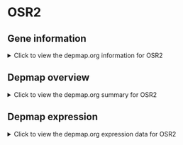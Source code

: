 <h1>OSR2</h1>

<h2>Gene information</h2>
<details>
  <summary>Click to view the depmap.org information for OSR2</summary>
  <iframe src="https://depmap.org/portal/gene/OSR2?tab=about" style="border:none;width:100%;height:800px"></iframe>
</details>

<h2>Depmap overview</h2>
<details>
  <summary>Click to view the depmap.org summary for OSR2</summary>
  <iframe src="https://depmap.org/portal/gene/OSR2?tab=overview" style="border:none;width:100%;height:800px"></iframe>
</details>

<h2>Depmap expression</h2>
<details>
  <summary>Click to view the depmap.org expression data for OSR2</summary>
  <iframe src="https://depmap.org/portal/gene/OSR2?tab=characterization" style="border:none;width:100%;height:800px"></iframe>
</details>


<!--
<h2>Reactome Pathway diagram</h2>
PNAME
-->



